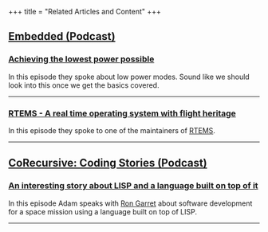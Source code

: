 +++
title = "Related Articles and Content"
+++

## [Embedded (Podcast)](https://podcasts.google.com/feed/aHR0cHM6Ly9tYWtpbmdlbWJlZGRlZHN5c3RlbXMubGlic3luLmNvbS9yc3M?sa=X&ved=0CAMQ4aUDahcKEwi4hu6hsYT4AhUAAAAAHQAAAAAQAQ)

### [Achieving the lowest power possible](https://podcasts.google.com/feed/aHR0cHM6Ly9tYWtpbmdlbWJlZGRlZHN5c3RlbXMubGlic3luLmNvbS9yc3M/episode/NmVmMjc5ZDcyMjAwZDljMzVmYTY0ZGY2OGViZjQyOWE?sa=X&ved=0CAIQx8UHahcKEwiYjOfRp_f3AhUAAAAAHQAAAAAQWw)

In this episode they spoke about low power modes. Sound like we should look into this once we get the basics covered.

---

### [RTEMS - A real time operating system with flight heritage](https://podcasts.google.com/feed/aHR0cHM6Ly9tYWtpbmdlbWJlZGRlZHN5c3RlbXMubGlic3luLmNvbS9yc3M/episode/ZDYzZWYwMDk1M2Y4MGFiMmUzNTdlYTAwMTI3OTJkY2Q?ep=14)

In this episode they spoke to one of the maintainers of [RTEMS](http://www.rtems.org/).

---

## [CoRecursive: Coding Stories (Podcast)](https://podcasts.google.com/feed/aHR0cHM6Ly9jb3JlY3Vyc2l2ZS5jb20vZmVlZA?sa=X&ved=0CAMQ4aUDahcKEwjYhInzsIT4AhUAAAAAHQAAAAAQAQ)

### [An interesting story about LISP and a language built on top of it](https://podcasts.google.com/feed/aHR0cHM6Ly9jb3JlY3Vyc2l2ZS5jb20vZmVlZA/episode/YWVmNDRjZmUtZmM4Yy00ODg2LWE0MWQtMWU4M2RmZTY2OTVk?sa=X&ved=0CBgQz4EHahcKEwiIgfLfv8H3AhUAAAAAHQAAAAAQAQ)

In this episode Adam speaks with [Ron Garret](https://rongarret.info/) about software development for a space mission
using a language built on top of LISP.

---